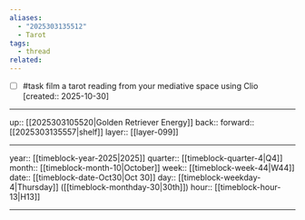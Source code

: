 ```yaml
---
aliases:
  - "2025303135512"
  - Tarot
tags:
  - thread
related:
---
```


- [ ] #task film a tarot reading from your mediative space using Clio  [created:: 2025-10-30]

***

up:: [[2025303105520|Golden Retriever Energy]]
back:: 
forward:: [[2025303135557|shelf]]
layer:: [[layer-099]]

***

year:: [[timeblock-year-2025|2025]]
quarter:: [[timeblock-quarter-4|Q4]]
month:: [[timeblock-month-10|October]]
week:: [[timeblock-week-44|W44]]
date:: [[timeblock-date-Oct30|Oct 30]]
day:: [[timeblock-weekday-4|Thursday]] ([[timeblock-monthday-30|30th]])
hour:: [[timeblock-hour-13|H13]]

***
